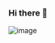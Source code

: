 ### Hi there 👋

![image](https://user-images.githubusercontent.com/32135161/97782808-7189a580-1b72-11eb-91b6-15350a4383b8.png)
<!--
**andresmunevar/andresmunevar** is a ✨ _special_ ✨ repository because its `README.md` (this file) appears on your GitHub profile.

Here are some ideas to get you started:

- 🔭 I’m currently working on ...
- 🌱 I’m currently learning Ruby
- 👯 I’m looking to collaborate on ...
- 🤔 I’m looking for help with ...
- 💬 Ask me about ...
- 📫 How to reach me: www.linkedin.com/in/andresfmunevar
- 😄 Pronouns: ...
- ⚡ Fun fact: ...
-->
